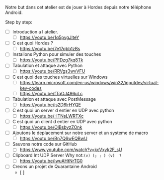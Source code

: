 Notre but dans cet atelier est de jouer à Hordes depuis notre téléphone Android.

Step by step:
- [ ] Introduction a l atelier.
  - [ ] https://youtu.be/1q5pvgJIteY
- [ ] C est quoi Hordes ?
  - [ ] https://youtu.be/7e17qbb1zBs
- [ ] Installons Python pour simuler des touches
  - [ ] https://youtu.be/PFDzg7kq8Tk
- [ ] Tabulation et attaque avec Python
  - [ ] https://youtu.be/RRVgs3wvVFU
- [ ] C est quoi des touches virtuelles sur Windows
  - [ ]  https://learn.microsoft.com/en-us/windows/win32/inputdev/virtual-key-codes
  - [ ]  https://youtu.be/fTqOJ496uLc
- [ ] Tabulation et attaque avec PostMessage
  - [ ] https://youtu.be/is2D6lrHYQE
- [ ] C est quoi un server d entier en UDP avec python
  - [ ] https://youtu.be/-ITNsLWRTXc
- [ ] C est quoi un client d entier en UDP avec python
  - [ ] https://youtu.be/OlBsbvzZOnk
- [ ] Ajoutons le deplacement sur notre server et un systeme de macro
  - [ ] https://youtu.be/Bn7Q6wEQBwU
- [ ] Sauvons notre code sur GitHub
  - [ ] https://www.youtube.com/watch?v=kcVxyk2F_sU
- [ ] Clipboard Int UDP Server Why not:`(v) (; ; ) (v)  ?`
  - [ ] https://youtu.be/lwuAHtNrTG0
- [ ] Creons un projet de Quarantaine Android
  - [ ]  

